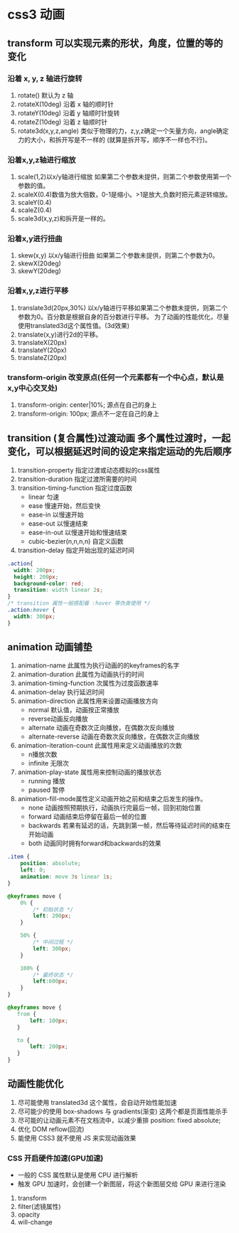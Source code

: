 <!--
 * @Author: x09898 coder_xujie@163.com
 * @Date: 2022-05-09 20:54:21
 * @LastEditors: x09898 coder_xujie@163.com
 * @FilePath: \HTML-CSS-Javascript-\HTML+CSS\CSS部分\动画+ 3D\动画.md
 * @Description: 
-->
# css3 动画

## transform 可以实现元素的形状，角度，位置的等的变化

### 沿着 x, y, z 轴进行旋转

1. rotate() 默认为 z 轴
2. rotateX(10deg)   沿着 x 轴的顺时针
3. rotateY(10deg)   沿着 y 轴顺时针旋转
4. rotateZ(10deg)   沿着 z 轴顺时针
5. rotate3d(x,y,z,angle) 类似于物理的力，z,y,z确定一个矢量方向，angle确定力的大小，和拆开写是不一样的 (就算是拆开写，顺序不一样也不行)。

### 沿着x,y,z轴进行缩放

1. scale(1,2)以x/y轴进行缩放  如果第二个参数未提供，则第二个参数使用第一个参数的值。
2. scaleX(0.4)数值为放大倍数，0-1是缩小。>1是放大,负数时把元素逆转缩放。
3. scaleY(0.4)
4. scaleZ(0.4)
5. scale3d(x,y,z)和拆开是一样的。

### 沿着x,y进行扭曲

1. skew(x,y) 以x/y轴进行扭曲  如果第二个参数未提供，则第二个参数为0。
2. skewX(20deg)
3. skewY(20deg)

### 沿着x,y,z进行平移

1. translate3d(20px,30%) 以x/y轴进行平移如果第二个参数未提供，则第二个参数为0。百分数是根据自身的百分数进行平移。
为了动画的性能优化，尽量使用translated3d这个属性值。(3d效果)
2. translate(x,y)进行2d的平移。
3. translateX(20px)
4. translateY(20px)
5. translateZ(20px)

### transform-origin 改变原点(任何一个元素都有一个中心点，默认是x,y中心交叉处)

1. transform-origin: center|10%; 源点在自己的身上
2. transform-origin: 100px; 源点不一定在自己的身上

## transition (复合属性)过渡动画 多个属性过渡时，一起变化，可以根据延迟时间的设定来指定运动的先后顺序

1. transition-property 指定过渡或动态模拟的css属性
2. transition-duration 指定过渡所需要的时间
3. transition-timing-function 指定过度函数
   * linear 匀速
   * ease 慢速开始，然后变快
   * ease-in 以慢速开始
   * ease-out 以慢速结束
   * ease-in-out 以慢速开始和慢速结束
   * cubic-bezier(n,n,n,n) 自定义函数
4. transition-delay 指定开始出现的延迟时间

```css
.action{
  width: 200px;
  height: 200px;
  background-color: red;
  transition: width linear 2s;
}
/* transition 属性一般搭配着 :hover 等伪类使用 */
.action:hover {
  width: 300px;
}
```

## animation 动画铺垫

1. animation-name 此属性为执行动画的的keyframes的名字
2. animation-duration 此属性为动画执行的时间
3. animation-timing-function 次属性为过度函数速率
4. animation-delay 执行延迟时间
5. animation-direction 此属性用来设置动画播放方向
    * normal 默认值，动画按正常播放
    * reverse动画反向播放
    * alternate 动画在奇数次正向播放，在偶数次反向播放
    * alternate-reverse 动画在奇数次反向播放，在偶数次正向播放
6. animation-iteration-count 此属性用来定义动画播放的次数
    * n播放次数
    * infinite 无限次
7. animation-play-state 属性用来控制动画的播放状态
    * running  播放
    * paused 暂停
8. animation-fill-mode属性定义动画开始之前和结束之后发生的操作。
    * none 动画按照预期执行，动画执行完最后一帧，回到初始位置
    * forward 动画结束后停留在最后一帧的位置
    * backwards 若果有延迟的话，先跳到第一帧，然后等待延迟时间的结束在开始动画
    * both 动画同时拥有forward和backwards的效果

```css
.item {
    position: absolute;
    left: 0;
    animation: move 3s linear 1s;
}

@keyframes move {
    0% {
        /* 初始状态 */
        left: 200px;
    }

    50% {
        /* 中间过程 */
        left: 300px;
    }

    100% {
        /* 最终状态 */
        left:600px;
    }
}

@keyframes move {
   from {
       left: 100px;
   }

   to {
       left: 200px;
   }
}

```

## 动画性能优化

1. 尽可能使用 translated3d 这个属性，会自动开始性能加速
2. 尽可能少的使用 box-shadows 与 gradients(渐变) 这两个都是页面性能杀手
3. 尽可能的让动画元素不在文档流中，以减少重排 position: fixed absolute;
4. 优化 DOM reflow(回流)
5. 能使用 CSS3 就不使用 JS 来实现动画效果

### CSS 开启硬件加速(GPU加速)

* 一般的 CSS 属性默认是使用 CPU 进行解析
* 触发 GPU 加速时，会创建一个新图层，将这个新图层交给 GPU 来进行渲染

1. transform
2. filter(滤镜属性)
3. opacity
4. will-change
